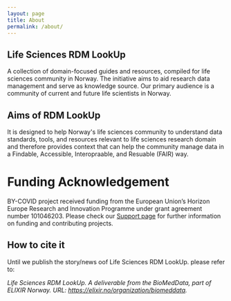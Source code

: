```yaml
---
layout: page
title: About
permalink: /about/
---
```

## Life Sciences RDM LookUp
A collection of domain-focused guides and resources, compiled for life sciences community in Norway. The initiative aims to aid research data management and serve as knowledge source. Our primary audience is a community of current and future life scientists in Norway.

## Aims of RDM LookUp
It is designed to help Norway's life sciences community to understand data standards, tools, and resources relevant to life sciences research domain and therefore provides context that can help the community manage data in a Findable, Accessible, Interopraable, and Resuable (FAIR) way.

# Funding Acknowledgement
BY-COVID project received funding from the European Union’s Horizon Europe Research and Innovation Programme under grant agreement number 101046203. Please check our [Support page](/about/support) for further information on funding and contributing projects.
 
## How to cite it
Until we publish the story/news oof Life Sciences RDM LookUp. please refer to:

<div class="card border-1 my-4">
  <div class="card-body">
    <p class="card-text"><i>Life Sciences RDM LookUp. A deliverable from the BioMedData, part of ELIXIR Norway. URL: <a href="https://elixir.no/organization/biomeddata">https://elixir.no/organization/biomeddata</a>.</i></p>
  </div>
</div>